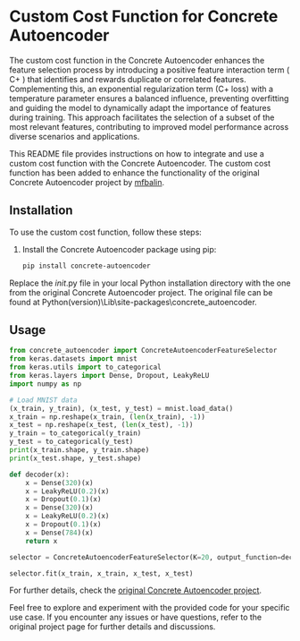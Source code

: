 # Custom Cost Function for Concrete Autoencoder


The custom cost function in the Concrete Autoencoder enhances the feature selection process by introducing a positive feature interaction term (
C+ ) that identifies and rewards duplicate or correlated features. Complementing this, an exponential regularization term (C+ loss) with a temperature
parameter ensures a balanced influence, preventing overfitting and guiding the model to dynamically adapt the importance of features during training.
This approach facilitates the selection of a subset of the most relevant features, contributing to improved model performance across diverse scenarios and applications.

This README file provides instructions on how to integrate and use a custom cost function with the Concrete Autoencoder. The custom cost function has been added to enhance the functionality of the original Concrete Autoencoder project by [mfbalin](https://github.com/mfbalin/Concrete-Autoencoders).

## Installation

To use the custom cost function, follow these steps:

1. Install the Concrete Autoencoder package using pip:

   ```bash
   pip install concrete-autoencoder

Replace the _init_.py file in your local Python installation directory with the one from the original Concrete Autoencoder project. The original file can be found at Python(version)\Lib\site-packages\concrete_autoencoder.

## Usage

```python
from concrete_autoencoder import ConcreteAutoencoderFeatureSelector
from keras.datasets import mnist
from keras.utils import to_categorical
from keras.layers import Dense, Dropout, LeakyReLU
import numpy as np

# Load MNIST data
(x_train, y_train), (x_test, y_test) = mnist.load_data()
x_train = np.reshape(x_train, (len(x_train), -1))
x_test = np.reshape(x_test, (len(x_test), -1))
y_train = to_categorical(y_train)
y_test = to_categorical(y_test)
print(x_train.shape, y_train.shape)
print(x_test.shape, y_test.shape)

def decoder(x):
    x = Dense(320)(x)
    x = LeakyReLU(0.2)(x)
    x = Dropout(0.1)(x)
    x = Dense(320)(x)
    x = LeakyReLU(0.2)(x)
    x = Dropout(0.1)(x)
    x = Dense(784)(x)
    return x

selector = ConcreteAutoencoderFeatureSelector(K=20, output_function=decoder, num_epochs=800)

selector.fit(x_train, x_train, x_test, x_test)

```

For further details, check the [original Concrete Autoencoder project](https://github.com/mfbalin/Concrete-Autoencoders).


Feel free to explore and experiment with the provided code for your specific use case. If you encounter any issues or have questions, refer to the original project page for further details and discussions.
